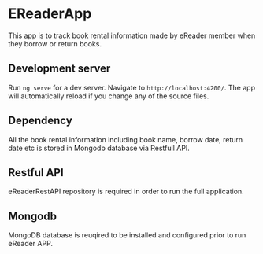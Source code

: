 # EReaderApp

This app is to track book rental information made by eReader member when they borrow or return books.

## Development server

Run `ng serve` for a dev server. Navigate to `http://localhost:4200/`. The app will automatically reload if you change any of the source files.

## Dependency

All the book rental information including book name, borrow date, return date etc is stored in Mongodb database via Restfull API.

## Restful API

eReaderRestAPI repository is required in order to run the full application.

## Mongodb

MongoDB database is reuqired to be installed and configured prior to run eReader APP.
